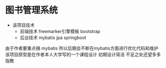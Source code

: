 # 图书管理系统
+ 该项目技术 
   - 前端技术 freemarker引擎模板 bootstrap 
   - 后台技术 mybatis jpa springboot

由于作者要重点搞 mybatis 所以后期会不断在mybatis方面进行优化代码和维护  
该项目原型是在作者本人大学写的一个课程设计 初期设计简洁 不足之处还望多多指教
